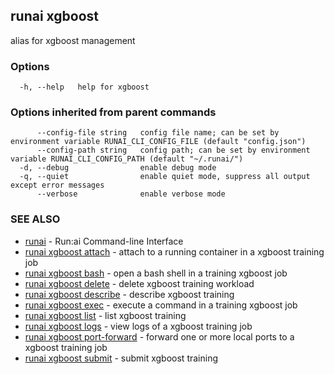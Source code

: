 ## runai xgboost

alias for xgboost management

### Options

```
  -h, --help   help for xgboost
```

### Options inherited from parent commands

```
      --config-file string   config file name; can be set by environment variable RUNAI_CLI_CONFIG_FILE (default "config.json")
      --config-path string   config path; can be set by environment variable RUNAI_CLI_CONFIG_PATH (default "~/.runai/")
  -d, --debug                enable debug mode
  -q, --quiet                enable quiet mode, suppress all output except error messages
      --verbose              enable verbose mode
```

### SEE ALSO

* [runai](runai.md)	 - Run:ai Command-line Interface
* [runai xgboost attach](runai_xgboost_attach.md)	 - attach to a running container in a xgboost training job
* [runai xgboost bash](runai_xgboost_bash.md)	 - open a bash shell in a training xgboost job
* [runai xgboost delete](runai_xgboost_delete.md)	 - delete xgboost training workload
* [runai xgboost describe](runai_xgboost_describe.md)	 - describe xgboost training
* [runai xgboost exec](runai_xgboost_exec.md)	 - execute a command in a training xgboost job
* [runai xgboost list](runai_xgboost_list.md)	 - list xgboost training
* [runai xgboost logs](runai_xgboost_logs.md)	 - view logs of a xgboost training job
* [runai xgboost port-forward](runai_xgboost_port-forward.md)	 - forward one or more local ports to a xgboost training job
* [runai xgboost submit](runai_xgboost_submit.md)	 - submit xgboost training

